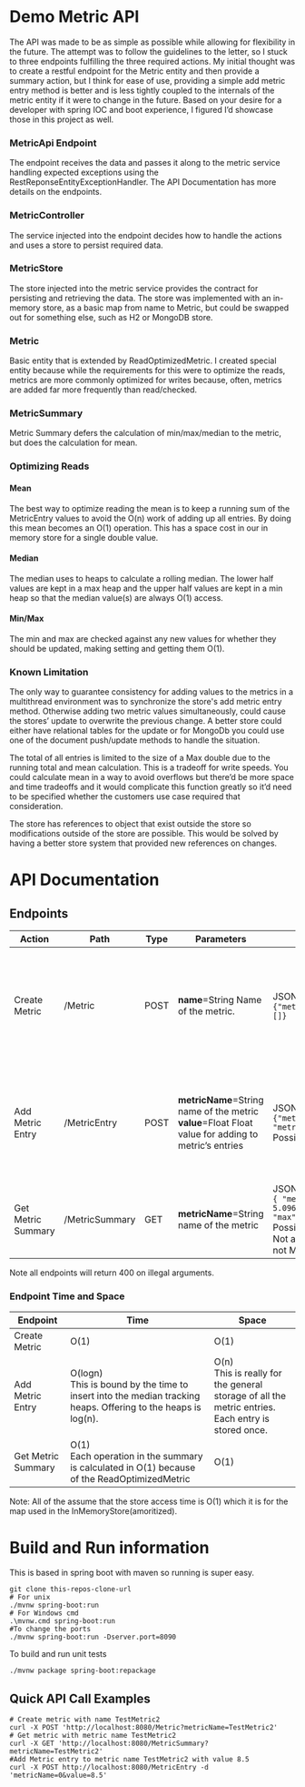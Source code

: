 
# Demo Metric API

The API was made to be as simple as possible while allowing for flexibility in the future. The attempt was to follow the guidelines to the letter, so I stuck to three endpoints fulfilling the three required actions. My initial thought was to create a restful endpoint for the Metric entity and then provide a summary action, but I think for ease of use, providing a simple add metric entry method is better and is less tightly coupled to the internals of the metric entity if it were to change in the future. Based on your desire for a developer with spring IOC and boot experience, I figured I’d showcase those in this project as well.

### MetricApi Endpoint

The endpoint receives the data and passes it along to the metric service handling expected exceptions using the RestReponseEntityExceptionHandler. The API Documentation has more details on the endpoints.

### MetricController

The service injected into the endpoint decides how to handle the actions and uses a store to persist required data. 

### MetricStore

The store injected into the metric service provides the contract for persisting and retrieving the data. The store was implemented with an in-memory store, as a basic map from name to Metric, but could be swapped out for something else, such as H2 or MongoDB store.

### Metric

Basic entity that is extended by ReadOptimizedMetric. I created special entity because while the requirements for this were to optimize the reads, metrics are more commonly optimized for writes because, often, metrics are added far more frequently than read/checked.

### MetricSummary

Metric Summary defers the calculation of min/max/median to the metric, but does the calculation for mean.

### Optimizing Reads

#### Mean

The best way to optimize reading the mean is to keep a running sum of the MetricEntry values to avoid the O(n) work of adding up all entries. By doing this mean becomes an O(1) operation. This has a space cost in our in memory store for a single double value.

#### Median

The median uses to heaps to calculate a rolling median. The lower half values are kept in a max heap and the upper half values are kept in a min heap so that the median value(s) are always O(1) access.

#### Min/Max
The min and max are checked against any new values for whether they should be updated, making setting and getting them O(1).

### Known Limitation

The only way to guarantee consistency for adding values to the metrics in a multithread environment was to synchronize the store's add metric entry method. Otherwise adding two metric values simultaneously, could cause the stores’ update to overwrite the previous change. A better store could either have relational tables for the update or for MongoDb you could use one of the document push/update methods to handle the situation.

The total of all entries is limited to the size of a Max double due to the running total and mean calculation. This is a tradeoff for write speeds. You could calculate mean in a way to avoid overflows but there’d be more space and time tradeoffs and it would complicate this function greatly so it’d need to be specified whether the customers use case required that consideration.

The store has references to object that exist outside the store so modifications outside of the store are possible. This would be solved by having a better store system that provided new references on changes. 

# API Documentation

## Endpoints
| Action             | Path            | Type | Parameters | Return with Example | Description                                                                                                   |  
|--------------------|-----------------|------|------------|---------------------|---------------------------------------------------------------------------------------------------------------|
| Create Metric      | /Metric   | POST  |  **name**=String Name of the metric.        | JSON object of Metric type <br> `{"metricName":"TestMetric2","metricEntries":[]}`                 | Creates a metric item and persists the item to the store, returning   the resulting Metric item type as JSON. | 
| Add Metric Entry   | /MetricEntry | POST |**metricName**=String name of the metric <br> **value**=Float Float value for adding to metric’s entries     | JSON object of Metric type <br>         `{"metricName":"TestMetric2",  "metricEntries":[{"metricValue":6.5}]}` <br> Possible 404 if metricName is not found.          | Adds a MetricEntry with the value provided to an existing Metric with   the associated metricName.              |
| Get Metric Summary | /MetricSummary  | GET  |      **metricName**=String name of the metric      |   JSON object of Metric Summary type <br>      `{ "metricName": "TestMetric2", "mean": 5.09689998626709, "median": 5.25, "min": 1, "max": 8.8876}`<br> Possible 404 if metricName not found.<br> Not all properties will be available if there are not MetricEntries | Gets the summary for the metric with the associated name.                                                       |

Note all endpoints will return 400 on illegal arguments. 

### Endpoint Time and Space
| Endpoint | Time | Space |
|--|--|--|
| Create Metric | O(1)  |  O(1) |
| Add Metric Entry | O(logn) <br> This is bound by the time to insert into the median tracking heaps. Offering to the heaps is log(n). | O(n) <br> This is really for the general storage of all the metric entries. Each entry is stored once.
| Get Metric Summary | O(1) <br> Each operation in the summary is calculated in O(1) because of the ReadOptimizedMetric | O(1) 

Note: All of the assume that the store access time is O(1) which it is for the map used in the InMemoryStore(amoritized). 

# Build and Run information
This is based in spring boot with maven so running is super easy. 

    git clone this-repos-clone-url
    # For unix
	./mvnw spring-boot:run
	# For Windows cmd
	.\mvnw.cmd spring-boot:run
	#To change the ports
	./mvnw spring-boot:run -Dserver.port=8090

To build and run unit tests

    ./mvnw package spring-boot:repackage

## Quick API Call Examples

    # Create metric with name TestMetric2
    curl -X POST 'http://localhost:8080/Metric?metricName=TestMetric2'
    # Get metric with metric name TestMetric2
    curl -X GET 'http://localhost:8080/MetricSummary?metricName=TestMetric2'
    #Add Metric entry to metric name TestMetric2 with value 8.5
    curl -X POST http://localhost:8080/MetricEntry -d 'metricName=0&value=8.5'
